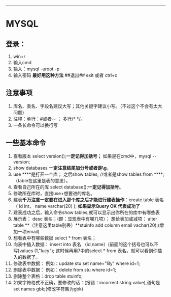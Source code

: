 

----------
# MYSQL #
## 登录： ##
1. win+r
2. 输入cmd
3. 输入：mysql -uroot -p
4. 输入密码
**最好用这种方法**
##退出##
exit 或者 ctrl+c
## 注意事项 ##


1. 库名、表名、字段名建议大写；其他关键字建议小写。（不过这个不会有太大问题）
2. 注释：单行：#或者--    ；  多行/*   */。
3. 一条长命令可以换行写
## 一些基本命令 ##
1. 查看版本 select version();**一定记得加括号；**  如果是在cmd中，mysql --version;
1. show databases **一定注意结尾加分号或者是\g**。
2. use ****是打开一个库；
   之后show tables;  //或者是show tables from ****;（table在这里是表的意思）。
3. 查看自己所在的库 select database();**一定记得加括号**。
4. 修改所在库时，直接use+想要进的库名。 
4. 建表**千万注意一定要在进入那个库之后才能进行建表操作**：create table 表名（
        id int，
        name varchar(20) );   **如果显示Query OK 代表成功了**
5. 建表成功之后，输入命令show tables;就可以显示出你所在的库中有哪些表
6. 展示表： desc 表名；(即：显现表中有哪几项）；
想给表加或减项：
alter table **（注意这里table别丢）**stuinfo add column email vachar(20);(增加一项email)
7. 想看表中有哪些数据  select * from 表名；
8. 向表中插入数据： insert into 表名 （id,name）(前面的这个括号也可以不写)values (1,"lucy");  这时候再用7中的select * from 表名，就可以看到你插入的数据了。
9. 修改表中数据： 例如：update stu set name="lily" where id=1;
10. 删除表中数据： 例如：delete from stu where id=1;
11. 删除整个表格：drop table stuinfo;
11. 如果字符格式不正确，要修改的话：(报错：incorrect string value),语句是set names gbk;(修改字符集为gbk)